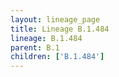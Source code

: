 ```yaml
---
layout: lineage_page
title: Lineage B.1.484
lineage: B.1.484
parent: B.1
children: ['B.1.484']
---
```

